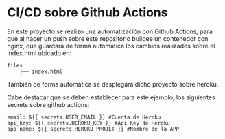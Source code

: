 # CI/CD sobre Github Actions 

En este proyecto se realizó una automatización con Github Actions, para que al hacer un push sobre este repositorio buildee un contenedor con nginx, que guardará de forma automática los cambios realizados sobre el index.html ubicado en:

```
files
    ├── index.html

```

También de forma automática se desplegará dicho proyecto sobre heroku.

Cabe destacar que se deben establecer para este ejemplo, los siguientes secrets sobre github actions:

```
email: ${{ secrets.USER_EMAIL }} #Cuenta de Heroku
api_key: ${{ secrets.HEROKU_KEY }} #Api Key de Heroku
app_name: ${{ secrets.HEROKU_PROJET }} #Nombre de la APP

```

